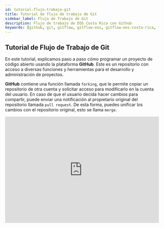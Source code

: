 ```yaml
---
id: tutorial-flujo-trabajo-git
title: Tutorial de flujo de trabajo de Git
sidebar_label: Flujo de Trabajo de Git
description: Flujo de trabajo de EOS Costa Rica con Github
keywords: [github, git, gitflow, gitflow-eos, gitflow-eos-costa-rica, flujo git]
---
```


## Tutorial de Flujo de Trabajo de Git

En este tutorial, explicamos paso a paso cómo programar un proyecto de código abierto usando la plataforma **GitHub**. Este es un repositorio con acceso a diversas funciones y herramientas para el desarrollo y administración de proyectos.


**GitHub** contiene una función llamada `forking`, que le permite copiar un repositorio de otra cuenta y solicitar acceso para modificarlo en la cuenta del usuario. En caso de que el usuario decida hacer cambios para compartir, puede enviar una notificación al propietario original del repositorio llamada `pull request`. De esta forma, puedes unificar los cambios con el repositorio original, esto se llama `merge`.

<iframe 
    width="100%" 
    height="350" 
    src="https://www.youtube.com/embed/K33cFzHWBt0"
    frameBorder="0" 
    allowFullScreen 
    loading="lazy">
</iframe>